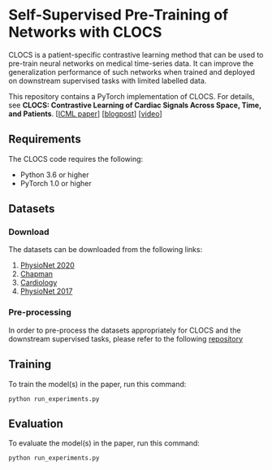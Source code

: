 # Self-Supervised Pre-Training of Networks with CLOCS

CLOCS is a patient-specific contrastive learning method that can be used to pre-train neural networks on medical time-series data. It can improve the generalization performance of such networks when trained and deployed on downstream supervised tasks with limited labelled data.

This repository contains a PyTorch implementation of CLOCS. For details, see **CLOCS: Contrastive Learning of Cardiac Signals Across Space, Time, and Patients**.
[[ICML paper](http://proceedings.mlr.press/v139/kiyasseh21a/kiyasseh21a.pdf)] [[blogpost](https://danikiyasseh.github.io/blogs/CLOCS/index.html)] [[video](https://icml.cc/virtual/2021/spotlight/8462)]

## Requirements

The CLOCS code requires the following:

* Python 3.6 or higher
* PyTorch 1.0 or higher

## Datasets

### Download

The datasets can be downloaded from the following links:

1) [PhysioNet 2020](https://physionetchallenges.github.io/2020/)
2) [Chapman](https://figshare.com/collections/ChapmanECG/4560497/2)
3) [Cardiology](https://irhythm.github.io/cardiol_test_set/)
4) [PhysioNet 2017](https://physionet.org/content/challenge-2017/1.0.0/)

### Pre-processing

In order to pre-process the datasets appropriately for CLOCS and the downstream supervised tasks, please refer to the following [repository](https://github.com/danikiyasseh/loading-physiological-data)

## Training

To train the model(s) in the paper, run this command:

```
python run_experiments.py
```

## Evaluation

To evaluate the model(s) in the paper, run this command:

```
python run_experiments.py
```

